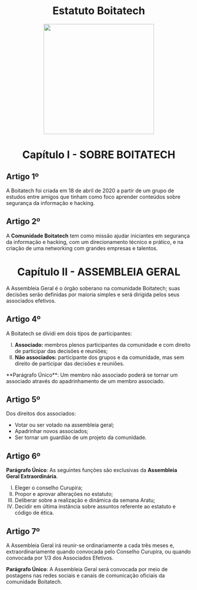 
<h1 align="center"> Estatuto Boitatech </h1>
<div align='center'>
    <img src='https://i.imgur.com/L9nmyHE.png' width="300" height="300">
</div>

<h1 align="center"> Capítulo I - SOBRE BOITATECH </h1>

## Artigo 1º
A Boitatech foi criada em 18 de abril de 2020 a partir de um grupo de estudos entre amigos que tinham como foco aprender conteúdos sobre segurança da informação e hacking.

## **Artigo 2º**
A **Comunidade Boitatech** tem como missão ajudar iniciantes em segurança da informação e hacking, com um direcionamento técnico e prático, e na criação de uma networking com grandes empresas e talentos.

<h1 align="center"> Capítulo II - ASSEMBLEIA GERAL </h1>
A Assembleia Geral é o órgão soberano na comunidade Boitatech; suas decisões serão definidas por maioria simples e será dirigida pelos seus associados efetivos.

## **Artigo 4º**
A Boitatech se dívidi em dois típos de participantes:
<ol type="I">
    <li><b>Associado:</b> membros plenos participantes da comunidade e com direito de participar das decisões e reuniões;</li>
    <li><b>Não associados:</b> participante dos grupos e da comunidade, mas sem direito de participar das decisões e reuniões.</li>
</ol>
**Parágrafo Único**: Um membro não associado poderá se tornar um associado através do apadrinhamento de um membro associado.

## **Artigo 5º**
Dos direitos dos associados:
- Votar ou ser votado na assembleia geral;
- Apadrinhar novos associados;
- Ser tornar um guardiào de um projeto da comunidade.

## **Artigo 6º**
**Parágrafo Único**: As seguintes funções são exclusivas da **Assembleia Geral Extraordinária**.
<ol type="I">
    <li>Eleger o conselho Curupira;</li>
    <li>Propor e aprovar alterações no estatuto;</li>
    <li>Deliberar sobre a realização e dinâmica da semana Aratu;</li>
    <li>Decidir em última instância sobre assuntos referente ao estatuto e código de ética.</li>
</ol>

## **Artigo 7º**
A Assembleia Geral irá reunir-se ordinariamente a cada três meses e, extraordinariamente quando convocada pelo Conselho Curupira, ou quando convocada por 1/3 dos Associados Efetivos.

**Parágrafo Único**: A Assembleia Geral será convocada por meio de postagens nas redes sociais e canais de comunicação oficiais da comunidade Boitatech.
